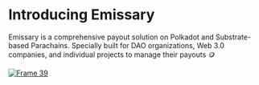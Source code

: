 # Introducing Emissary
Emissary is a comprehensive payout solution on Polkadot and Substrate-based Parachains. Specially built for DAO organizations, Web 3.0 companies, and individual projects to manage their payouts 🪙

<a href="https://youtu.be/4c5P_UlpXos">
  <img src="https://github.com/Zhixuan0318/Emissary/assets/69501009/4e62c093-6844-4801-aa72-1b24b21954f2" alt="Frame 39">
</a>


